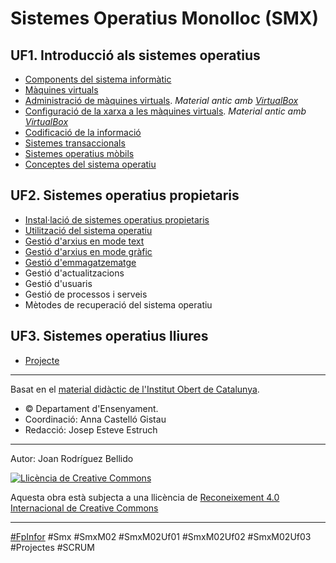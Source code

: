 Sistemes Operatius Monolloc (SMX)
================================

UF1. Introducció als sistemes operatius
---------------------

* [Components del sistema informàtic](ComponentsDelSistemaInformatic.md)
* [Màquines virtuals](MaquinesVirtuals.md)
* [Administració de màquines virtuals](AdministracioDeMaquinesVirtuals.md). _Material antic amb [VirtualBox](AdministracioDeMaquinesVirtualsVirtualBox.md)_
* [Configuració de la xarxa a les màquines virtuals](XarxaMaquinesVirtuals.md). _Material antic amb [VirtualBox](XarxaMaquinesVirtualsVirtualBox.md)_
* [Codificació de la informació](CodificacioDeLaInformacio.md)
* [Sistemes transaccionals](SistemesTransaccionals.md)
* [Sistemes operatius mòbils](SistemesOperatiusMobils.md)
* [Conceptes del sistema operatiu](ConceptesDelSistemaOperatiu.md)


UF2. Sistemes operatius propietaris
-------------------------------
* [Instal·lació de sistemes operatius propietaris](InstallacioSistemesPropietaris.md)
* [Utilització del sistema operatiu](UtilitzacioSistemesPropietaris.md)
* [Gestió d'arxius en mode text](GestioDArxiusEnModeText.md)
* [Gestió d'arxius en mode gràfic](GestioDArxiusEnModeGrafic.md)
* [Gestió d'emmagatzematge](GestioDEmmagatzematge.md)
* Gestió d'actualitzacions
* Gestió d'usuaris
* Gestió de processos i serveis
* Mètodes de recuperació del sistema operatiu


UF3. Sistemes operatius lliures
------------------------------
* [Projecte](ProjecteUF3Public.md)

---

Basat en el [material didàctic de l'Institut Obert de Catalunya](https://ioc.xtec.cat/materials/FP/Materials/2201_SMX/SMX_2201_M02/web/html/).
* © Departament d'Ensenyament.
* Coordinació: Anna Castelló Gistau
* Redacció: Josep Esteve Estruch

---

Autor: Joan Rodríguez Bellido

<a rel="license" href="http://creativecommons.org/licenses/by/4.0/"><img alt="Llicència de Creative Commons" style="border-width:0" src="https://i.creativecommons.org/l/by/4.0/88x31.png" /></a>

Aquesta obra està subjecta a una llicència de <a rel="license" href="http://creativecommons.org/licenses/by/4.0/">Reconeixement 4.0 Internacional de Creative Commons</a>

---

[#FpInfor](https://profesinformatica.github.io/FpInfor/) #Smx #SmxM02 #SmxM02Uf01 #SmxM02Uf02 #SmxM02Uf03 #Projectes #SCRUM
